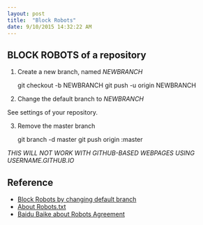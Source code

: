 ```yaml
---
layout: post
title:  "Block Robots"
date: 9/10/2015 14:32:22 AM 
---
```


## BLOCK ROBOTS of a repository
1. Create a new branch, named *NEWBRANCH*

    git checkout -b NEWBRANCH
	git push -u origin NEWBRANCH
    
2. Change the default branch to *NEWBRANCH*

  See settings of your repository.
  
3. Remove the master branch

    git branch -d master
    git push origin :master

*THIS WILL NOT WORK WITH GITHUB-BASED WEBPAGES USING USERNAME.GITHUB.IO*

## Reference
 - [Block Robots by changing default branch](http://stackoverflow.com/questions/15844905/how-to-stop-google-indexing-my-github-repository)
 - [About Robots.txt](http://www.robotstxt.org/)
 - [Baidu Baike about Robots Agreement](http://baike.baidu.com/view/9274458.htm)
